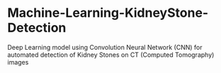 # Machine-Learning-KidneyStone-Detection
Deep Learning model using Convolution Neural Network (CNN) for automated detection of Kidney Stones on CT (Computed Tomography) images 
